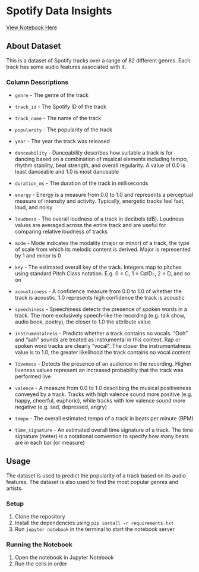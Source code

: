 # Spotify Data Insights

[View Notebook Here](https://nbviewer.org/github/Abstract-Dex/spotify_data_insights/blob/main/main.ipynb)

## About Dataset

This is a dataset of Spotify tracks over a range of 82 different genres. Each track has some audio features associated with it.

### Column Descriptions

- `genre` - The genre of the track

- `track_id` - The Spotify ID of the track

- `track_name` - The name of the track

- `popularity` - The popularity of the track

- `year` - The year the track was released

- `danceability` - Danceability describes how suitable a track is for dancing based on a
  combination of musical elements including tempo, rhythm stability, beat strength, and overall regularity. A value of 0.0 is least danceable and 1.0 is most danceable

- `duration_ms` - The duration of the track in milliseconds

- `energy` - Energy is a measure from 0.0 to 1.0 and represents a perceptual measure of intensity and activity. Typically, energetic tracks feel fast, loud, and noisy

- `loudness` - The overall loudness of a track in decibels (dB). Loudness values are averaged across the entire track and are useful for comparing relative loudness of tracks

- `mode` - Mode indicates the modality (major or minor) of a track, the type of scale from which its melodic content is derived. Major is represented by 1 and minor is 0

- `key` - The estimated overall key of the track. Integers map to pitches using standard Pitch Class notation. E.g. 0 = C, 1 = C♯/D♭, 2 = D, and so on

- `acousticness` - A confidence measure from 0.0 to 1.0 of whether the track is acoustic. 1.0 represents high confidence the track is acoustic

- `speechiness` - Speechiness detects the presence of spoken words in a track. The more exclusively speech-like the recording (e.g. talk show, audio book, poetry), the closer to 1.0 the attribute value

- `instrumentalness` - Predicts whether a track contains no vocals. “Ooh” and “aah” sounds are treated as instrumental in this context. Rap or spoken word tracks are clearly “vocal”. The closer the instrumentalness value is to 1.0, the greater likelihood the track contains no vocal content

- `liveness` - Detects the presence of an audience in the recording. Higher liveness values represent an increased probability that the track was performed live

- `valence` - A measure from 0.0 to 1.0 describing the musical positiveness conveyed by a track. Tracks with high valence sound more positive (e.g. happy, cheerful, euphoric), while tracks with low valence sound more negative (e.g. sad, depressed, angry)

- `tempo` - The overall estimated tempo of a track in beats per minute (BPM)

- `time_signature` - An estimated overall time signature of a track. The time signature (meter) is a notational convention to specify how many beats are in each bar (or measure)

## Usage

The dataset is used to predict the popularity of a track based on its audio features. The dataset is also used to find the most popular genres and artists.

### Setup

1. Clone the repository
2. Install the dependencies using `pip install -r requirements.txt`
3. Run `jupyter notebook` in the terminal to start the notebook server

### Running the Notebook

1. Open the notebook in Jupyter Notebook
2. Run the cells in order

